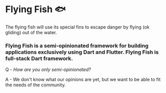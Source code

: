 # Flying Fish 🐟

The flying fish will use its special fins to escape danger by flying (ok gliding) out of the water.

### Flying Fish is a semi-opinionated framework for building applications exclusively using Dart and Flutter. Flying Fish is full-stack Dart framework.

Q - _How are you only semi-opinionated?_

A - We don't know what our opinions are yet, but we want to be able to fit the needs of the community.
